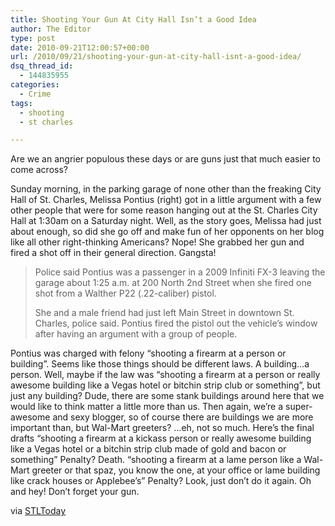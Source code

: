 ```yaml
---
title: Shooting Your Gun At City Hall Isn’t a Good Idea
author: The Editor
type: post
date: 2010-09-21T12:00:57+00:00
url: /2010/09/21/shooting-your-gun-at-city-hall-isnt-a-good-idea/
dsq_thread_id:
  - 144835955
categories:
  - Crime
tags:
  - shooting
  - st charles

---
```

[<img class="alignright size-full wp-image-6941" title="melissa_pontius" src="http://media.punchingkitty.com/wordpress/2010/09/melissa_pontius.jpeg?filter=polaroid&w=200" alt="" />][1]Are we an angrier populous these days or are guns just that much easier to come across?

Sunday morning, in the parking garage of none other than the freaking City Hall of St. Charles, Melissa Pontius (right) got in a little argument with a few other people that were for some reason hanging out at the St. Charles City Hall at 1:30am on a Saturday night. Well, as the story goes, Melissa had just about enough, so did she go off and make fun of her opponents on her blog like all other right-thinking Americans? Nope! She grabbed her gun and fired a shot off in their general direction. Gangsta!

> Police said Pontius was a passenger in a 2009 Infiniti FX-3 leaving the garage about 1:25 a.m. at 200 North 2nd Street when she fired one shot from a Walther P22 (.22-caliber) pistol.
> 
> She and a male friend had just left Main Street in downtown St. Charles, police said. Pontius fired the pistol out the vehicle&#8217;s window after having an argument with a group of people.

Pontius was charged with felony &#8220;shooting a firearm at a person or building&#8221;. Seems like those things should be different laws. A building&#8230;a person. Well, maybe if the law was &#8220;shooting a firearm at a person or really awesome building like a Vegas hotel or bitchin strip club or something&#8221;, but just any building? Dude, there are some stank buildings around here that we would like to think matter a little more than us. Then again, we&#8217;re a super-awesome and sexy blogger, so of course there are buildings we are more important than, but Wal-Mart greeters? &#8230;eh, not so much. Here&#8217;s the final drafts &#8220;shooting a firearm at a kickass person or really awesome building like a Vegas hotel or a bitchin strip club made of gold and bacon or something&#8221; Penalty? Death. &#8220;shooting a firearm at a lame person like a Wal-Mart greeter or that spaz, you know the one, at your office or lame building like crack houses or Applebee&#8217;s&#8221; Penalty? Look, just don&#8217;t do it again. Oh and hey! Don&#8217;t forget your gun.

via <a href="http://www.stltoday.com/news/local/stcharles/article_074723a8-c4d1-11df-96d4-0017a4a78c22.html" target="_blank">STLToday</a>

 [1]: http://media.punchingkitty.com/wordpress/2010/09/melissa_pontius.jpeg